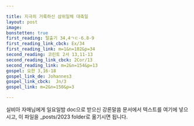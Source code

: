 ```yaml
---

title: 지극히 거룩하신 삼위일체 대축일
layout: post 
image: 
bonstetten: true
first_reading: 탈출기 34,4ㄱㄷ-6.8-9
first_reading_link_cbck: Ex/34
first_reading_link: m=1&n=102&p=34
second_reading: 코린토 2서 13,11-13
second_reading_link_cbck: 2Cor/13
second_reading_link: m=2&n=154&p=13
gospel: 요한 3,16-18
gospel_link_de: Johannes3
gospel_link_cbck:  Jn/3
gospel_link: m=2&n=150&p=3 

---
```



실비아 자매님에게 일요일밤 doc으로 받으신
강론말씀 문서에서
텍스트를 여기에 넣으시고,
이 파일을 _posts/2023 folder로 옮기시면 됩니다.
